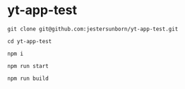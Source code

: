 # yt-app-test

`git clone git@github.com:jestersunborn/yt-app-test.git`

`cd yt-app-test`

`npm i`

`npm run start`

`npm run build`
